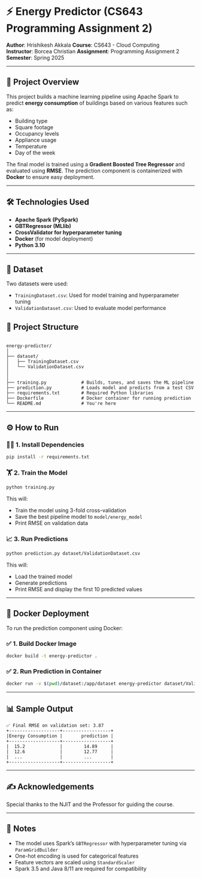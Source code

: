 # ⚡ Energy Predictor (CS643 Programming Assignment 2)

**Author**: Hrishikesh Akkala
**Course**: CS643 - Cloud Computing  
**Instructor**: Borcea Christian 
**Assignment**: Programming Assignment 2  
**Semester**: Spring 2025

---

## 🧠 Project Overview

This project builds a machine learning pipeline using Apache Spark to predict **energy consumption** of buildings based on various features such as:
- Building type
- Square footage
- Occupancy levels
- Appliance usage
- Temperature
- Day of the week

The final model is trained using a **Gradient Boosted Tree Regressor** and evaluated using **RMSE**. The prediction component is containerized with **Docker** to ensure easy deployment.

---

## 🛠️ Technologies Used

- **Apache Spark (PySpark)**
- **GBTRegressor (MLlib)**
- **CrossValidator for hyperparameter tuning**
- **Docker** (for model deployment)
- **Python 3.10**

---

## 🧪 Dataset

Two datasets were used:
- `TrainingDataset.csv`: Used for model training and hyperparameter tuning
- `ValidationDataset.csv`: Used to evaluate model performance

## 🚀 Project Structure

```

energy-predictor/
│
├── dataset/
│   ├── TrainingDataset.csv
│   └── ValidationDataset.csv
│
│
├── training.py             # Builds, tunes, and saves the ML pipeline
├── prediction.py           # Loads model and predicts from a test CSV
├── requirements.txt        # Required Python libraries
├── Dockerfile              # Docker container for running prediction
└── README.md               # You're here

````

---

## ⚙️ How to Run

### 🧑‍💻 1. Install Dependencies

```bash
pip install -r requirements.txt
````

### 🏋️ 2. Train the Model

```bash
python training.py
```

This will:

* Train the model using 3-fold cross-validation
* Save the best pipeline model to `model/energy_model`
* Print RMSE on validation data

### 📈 3. Run Predictions

```bash
python prediction.py dataset/ValidationDataset.csv
```

This will:

* Load the trained model
* Generate predictions
* Print RMSE and display the first 10 predicted values

---

## 🐳 Docker Deployment

To run the prediction component using Docker:

### ✅ 1. Build Docker Image

```bash
docker build -t energy-predictor .
```

### ✅ 2. Run Prediction in Container

```bash
docker run -v $(pwd)/dataset:/app/dataset energy-predictor dataset/ValidationDataset.csv
```

---

## 📊 Sample Output

```
✅ Final RMSE on validation set: 3.87
+-------------------+------------------+
|Energy Consumption |       prediction |
+-------------------+------------------+
|  15.2             |        14.89     |
|  12.6             |        12.77     |
|  ...              |        ...       |
+-------------------+------------------+
```

---

## ✍️ Acknowledgements

Special thanks to the NJIT and the Professor for guiding the course.

---

## 📌 Notes

* The model uses Spark’s `GBTRegressor` with hyperparameter tuning via `ParamGridBuilder`
* One-hot encoding is used for categorical features
* Feature vectors are scaled using `StandardScaler`
* Spark 3.5 and Java 8/11 are required for compatibility
